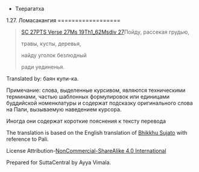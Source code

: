 









* Тхерагатха


1\.27\. Ломасакангия
\=\=\=\=\=\=\=\=\=\=\=\=\=\=\=\=\=\=




> [SC 27](\#sc27)[PTS Verse 27](\#vnp27)[Ms 19Th1\_62](\#ms19Th1_62)[Msdiv 27](\#msdiv27)Пойду, рассекая грудью,  
> 
> травы, кусты, деревья,  
> 
> найду уголок безлюдный  
> 
> ради уединенья\.



Translated by: баян купи\-ка\.


Примечание: слова, выделенные курсивом, являются техническими терминами, частью шаблонных формулировок или единицами буддийской номенклатуры и содержат подсказку оригинального слова на Пали, вызываемую наведением курсора\.  

Иногда они содержат короткие пояснения к тексту перевода


The translation is based on the English translation of [Bhikkhu Sujato](/en/thag1\.27) with reference to Pali\.


License Attribution\-[NonCommercial\-ShareAlike 4\.0 International](https://creativecommons\.org/licenses/by\-nc\-sa/4\.0/)


Prepared for SuttaCentral by Ayya Vimala\.







